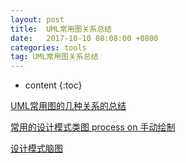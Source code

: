 ```yaml
---
layout: post
title:  UML常用图关系总结
date:   2017-10-10 08:08:00 +0800
categories: tools
tag: UML常用图关系总结
---
```


* content
{:toc}

[UML常用图的几种关系的总结](http://blog.csdn.net/suxinpingtao51/article/details/8011335)

[常用的设计模式类图 process on 手动绘制](https://www.processon.com/view/link/59dae9ade4b06e9fd2fa03c4)


[设计模式脑图](https://www.processon.com/view/591e68a4e4b0ec8d9d805c42?fromnew=1)
